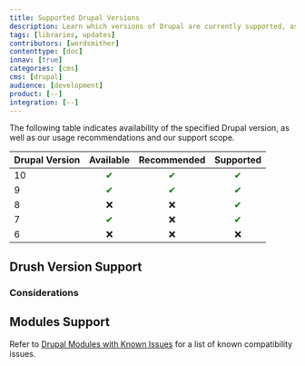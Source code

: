 ```yaml
---
title: Supported Drupal Versions
description: Learn which versions of Drupal are currently supported, as well as additional compatibility information.
tags: [libraries, updates]
contributors: [wordsmither]
contenttype: [doc]
innav: [true]
categories: [cms]
cms: [drupal]
audience: [development]
product: [--]
integration: [--]
---
```


The following table indicates availability of the specified Drupal version, as well as our usage recommendations and our support scope.

| Drupal Version | Available | Recommended | Supported |
| ----------- | :---------: | :---------: | :---------: |
| 10          | <span style="color:green">✔</span>         | <span style="color:green">✔</span>           | <span style="color:green">✔</span>          |
| 9           | <span style="color:green">✔</span>          | <span style="color:green">✔</span>           | <span style="color:green">✔</span>         |
| 8           | ❌          | ❌           | <span style="color:green">✔</span>         |
| 7           | <span style="color:green">✔</span>         | ❌           | <span style="color:green">✔</span>          |
| 6           | ❌          | ❌           | ❌          |

## Drush Version Support

<Partial file="drush-supported.md" />

### Considerations

<Partial file="drush-compatibility.md" />

## Modules Support

Refer to [Drupal Modules with Known Issues](/modules-known-issues) for a list of known compatibility issues.